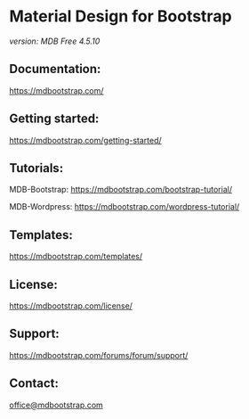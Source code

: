 # Material Design for Bootstrap

*version: MDB Free 4.5.10*

## Documentation:
https://mdbootstrap.com/

## Getting started:
https://mdbootstrap.com/getting-started/

## Tutorials:
MDB-Bootstrap: https://mdbootstrap.com/bootstrap-tutorial/

MDB-Wordpress: https://mdbootstrap.com/wordpress-tutorial/

## Templates:
https://mdbootstrap.com/templates/

## License:
https://mdbootstrap.com/license/

## Support:
https://mdbootstrap.com/forums/forum/support/

## Contact:
office@mdbootstrap.com
